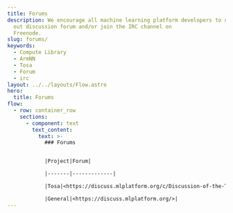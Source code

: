 ```yaml
---
title: Forums
description: We encourage all machine learning platform developers to use
  out discussion forum and/or join the IRC channel on
  Freenode.
slug: forums/
keywords:
  - Compute Library
  - ArmNN
  - Tosa
  - Forum
  - irc
layout: ../../layouts/Flow.astro
hero:
  title: Forums
flow:
  - row: container_row
    sections:
      - component: text
        text_content:
          text: >-
            ### Forums


            |Project|Forum|

            |-------|-------------|

            |Tosa|<https://discuss.mlplatform.org/c/Discussion-of-the-TOSA-specification/>|

            |General|<https://discuss.mlplatform.org/>|
---
```

